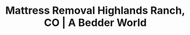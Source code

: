 ---
layout: location.njk
title: "Mattress Removal Highlands Ranch, CO | A Bedder World"
description: "Professional mattress removal in Highlands Ranch, Colorado's master-planned community. Next-day pickup for $125. HOA-compliant service in Douglas County."
permalink: "/mattress-removal/colorado/denver/highlands-ranch/"
city: "Highlands Ranch"
state: "Colorado"
stateSlug: "colorado"
parentMetro: "Denver"
tier: 2
coordinates:
  lat: 39.5492
  lng: -105.0178
zipCodes:
  - "80126"
  - "80129"
  - "80130"
  - "80163"
pricing:
  one: 125
  two: 155
  three: 180
  mostPopular: "two"
  startingPrice: 125
  single: 125
  queen: 155
  king: 180
businessHours: "Monday - Sunday, 8 AM - 6 PM"
serviceArea: "Highlands Ranch and Douglas County areas"
phone: "720-263-6094"
neighborhoods:
  - name: "Westridge"
    zipCodes: ["80129"]
  - name: "Northridge" 
    zipCodes: ["80126"]
  - name: "Eastridge"
    zipCodes: ["80130"]
  - name: "Southridge"
    zipCodes: ["80126"]
  - name: "Backcountry"
    zipCodes: ["80129"]
  - name: "Palomino Park"
    zipCodes: ["80130"]
  - name: "The Links"
    zipCodes: ["80130"]
  - name: "Hawks Point"
    zipCodes: ["80130"]
  - name: "Eastridge Estates"
    zipCodes: ["80130"]
  - name: "Highland Walk"
    zipCodes: ["80126"]
  - name: "Sterling Ranch"
    zipCodes: ["80163"]
  - name: "Redstone"
    zipCodes: ["80126"]
  - name: "Castle Pines"
    zipCodes: ["80108"]
  - name: "Wildcat Mountain"
    zipCodes: ["80129"]
  - name: "Town Center"
    zipCodes: ["80129"]
reviews:
  count: 89
  featured:
    - text: "Moving truck couldn't navigate our Backcountry cul-de-sac, so I had three mattresses stuck upstairs. Team arrived with smaller equipment and handled the spiral staircase like pros. Fair pricing for tricky logistics."
      author: "Michael T."
      neighborhood: "Backcountry"
    - text: "Remodeling our master bedroom meant getting rid of an oversized platform bed. Scheduling worked around our contractor's timeline and they protected our new hardwood during removal. Spotless work."
      author: "Jennifer M."
      neighborhood: "Eastridge"
    - text: "Son's college bed frame broke during finals week. Same-day service meant he didn't miss exams dealing with this mess. Team was respectful of study schedule and quick cleanup."
      author: "David L."
      neighborhood: "Northridge"
nearbyCities:
  - name: "Denver"
    distance: 12
    slug: "denver"
    isSuburb: false
  - name: "Centennial"
    distance: 6
    slug: "centennial"
    isSuburb: true
  - name: "Littleton"
    distance: 8
    slug: "littleton"
    isSuburb: true
  - name: "Castle Rock"
    distance: 10
    slug: "castle-rock"
    isSuburb: true
faqs:
  - question: "Can you handle pickup from multi-story homes in Highlands Ranch?"
    answer: "Absolutely. Most Highlands Ranch homes have multiple levels and we bring equipment for safe stairway navigation. Our team protects walls, railings, and flooring during removal."
  - question: "Do you offer weekend pickup for working families?"
    answer: "Yes, weekend slots are popular with busy families. Saturday morning pickups work well for household projects and Sunday appointments accommodate family schedules."
  - question: "What if my mattress won't fit through tight doorways or hallways?"
    answer: "We handle this regularly in newer construction homes. Our team can disassemble frames and compress mattresses safely when standard removal isn't possible."
  - question: "How do you price removal for multiple bedrooms being updated?"
    answer: "Multiple mattress pickups get volume pricing. Families replacing kids' beds or doing whole-house updates save with our per-item discounts for larger orders."
  - question: "Can you coordinate with contractors during home renovations?"
    answer: "Definitely. We work around construction schedules and protect renovation areas during removal. Many contractors recommend us for furniture disposal during remodeling projects."
  - question: "Do you serve the newer Sterling Ranch developments?"
    answer: "Yes, we regularly service Sterling Ranch and all expanding Highlands Ranch neighborhoods. Our routes cover established areas and new construction equally."
  - question: "What payment options work for family budgets?"
    answer: "We accept cash, cards, and digital payments with receipts provided. Payment happens at pickup, and we work with family budget timing for larger removal projects."
  - question: "How does recycling benefit Highlands Ranch families specifically?"
    answer: "Recycling keeps materials out of local landfills while supporting Douglas County environmental programs. Families teach kids responsible disposal through professional service rather than waste generation."
pageContent:
  heroDescription: "Fast mattress pickup serving Highlands Ranch families and professionals.  with flexible scheduling for busy households. Trusted service throughout Douglas County's premier community with four recreation centers."
  
  aboutService: "Highlands Ranch families choose us for reliable mattress disposal since 2015. Our team understands this community's fast-paced lifestyle and high standards. We serve busy professionals, growing families, and active retirees across 103,000 residents. From executive relocations to kids outgrowing bedroom furniture, we handle disposal logistics that fit your schedule. Four recreation centers create natural service zones we navigate efficiently. Home renovations, family expansions, and lifestyle changes drive our steady demand throughout this thriving suburban community."
  
  serviceAreasIntro: "From family neighborhoods to executive estates, we handle mattress pickup throughout Highlands Ranch's diverse community areas:"
  
  regulationsCompliance: "Douglas County mandates licensed waste haulers for large item disposal. Highlands Ranch residents benefit from streamlined service that handles permits and documentation. Many families discover municipal pickup has restrictions that professional service bypasses. We maintain insurance and bonding requirements while providing the convenience busy households need. Property management companies trust our consistent service for resident turnovers and maintenance needs."
  
  environmentalImpact: "Active families in Highlands Ranch generate significant furniture turnover through kids' growth, relocations, and home updates. Professional recycling prevents 40 pounds of materials per mattress from reaching Douglas County waste streams. Springs become construction steel. Foam transforms into carpet padding. Fabric fibers support insulation manufacturing. This circular approach matches values of environmentally conscious families choosing sustainable disposal over landfill dumping."
  
  howItWorksScheduling: "Flexible booking accommodates demanding family and work schedules. Evening and weekend slots available for working professionals. Text confirmations prevent missed appointments during busy weeks."
  
  howItWorksService: "Experienced crews respect your home and schedule. We handle multi-story homes, tight staircases, and delicate finishes common in newer construction. Protective equipment prevents damage during removal from bedrooms, guest rooms, and basement areas."
  
  howItWorksDisposal: "Direct transport to specialized recycling facilities maximizes material recovery. Our partnerships support Colorado's waste reduction goals while providing families an easy disposal solution."
  
  sidebarStats:
    mattressesRemoved: "2,000"
localRegulations: "Douglas County restricts mattress disposal through regular waste pickup, requiring licensed haulers for legal removal. Waste Connections serves most Highlands Ranch homes but excludes large items from standard service. Metro District policies support professional disposal to maintain community appearance. Local recycling partnerships with Douglas County facilities provide environmentally responsible options families prefer over illegal dumping or storage."
---